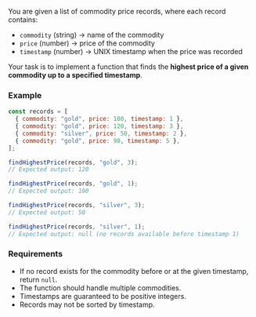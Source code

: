 You are given a list of commodity price records, where each record contains:

* `commodity` (string) → name of the commodity
* `price` (number) → price of the commodity
* `timestamp` (number) → UNIX timestamp when the price was recorded

Your task is to implement a function that finds the **highest price of a given commodity up to a specified timestamp**.

### Example

```javascript
const records = [
  { commodity: "gold", price: 100, timestamp: 1 },
  { commodity: "gold", price: 120, timestamp: 3 },
  { commodity: "silver", price: 50, timestamp: 2 },
  { commodity: "gold", price: 90, timestamp: 5 },
];

findHighestPrice(records, "gold", 3);
// Expected output: 120

findHighestPrice(records, "gold", 1);
// Expected output: 100

findHighestPrice(records, "silver", 3);
// Expected output: 50

findHighestPrice(records, "silver", 1);
// Expected output: null (no records available before timestamp 1)
```

### Requirements

* If no record exists for the commodity before or at the given timestamp, return `null`.
* The function should handle multiple commodities.
* Timestamps are guaranteed to be positive integers.
* Records may not be sorted by timestamp.
